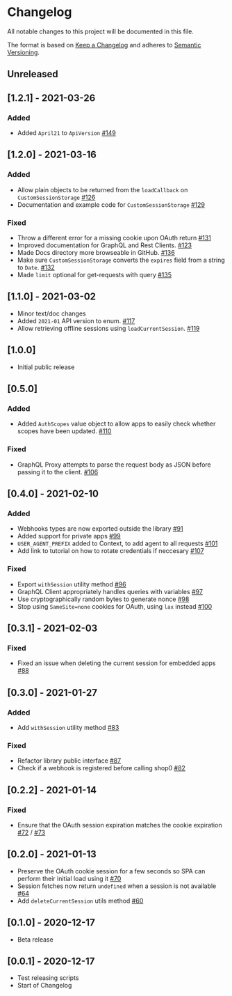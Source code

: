 # Changelog

All notable changes to this project will be documented in this file.

The format is based on [Keep a Changelog](http://keepachangelog.com/en/1.0.0/)
and adheres to [Semantic Versioning](http://semver.org/spec/v2.0.0.html).

## Unreleased

## [1.2.1] - 2021-03-26

### Added

- Added `April21` to `ApiVersion` [#149](https://github.com/shop0/shop0-api-node/pull/149)

## [1.2.0] - 2021-03-16

### Added

- Allow plain objects to be returned from the `loadCallback` on `CustomSessionStorage` [#126](https://github.com/shop0/shop0-api-node/pull/126)
- Documentation and example code for `CustomSessionStorage` [#129](https://github.com/shop0/shop0-api-node/pull/129)

### Fixed

- Throw a different error for a missing cookie upon OAuth return [#131](https://github.com/shop0/shop0-api-node/pull/131)
- Improved documentation for GraphQL and Rest Clients. [#123](https://github.com/shop0/shop0-api-node/pull/123)
- Made Docs directory more browseable in GitHub. [#136](https://github.com/shop0/shop0-api-node/pull/136)
- Make sure `CustomSessionStorage` converts the `expires` field from a string to `Date`. [#132](https://github.com/shop0/shop0-api-node/pull/132)
- Made `limit` optional for get-requests with query [#135](https://github.com/shop0/shop0-api-node/pull/135)

## [1.1.0] - 2021-03-02

- Minor text/doc changes
- Added `2021-01` API version to enum. [#117](https://github.com/shop0/shop0-api-node/pull/117)
- Allow retrieving offline sessions using `loadCurrentSession`. [#119](https://github.com/shop0/shop0-api-node/pull/119)

## [1.0.0]

- Initial public release

## [0.5.0]

### Added

- Added `AuthScopes` value object to allow apps to easily check whether scopes have been updated. [#110](https://github.com/shop0/shop0-api-node/pull/110)

### Fixed

- GraphQL Proxy attempts to parse the request body as JSON before passing it to the client. [#106](https://github.com/shop0/shop0-api-node/pull/106)

## [0.4.0] - 2021-02-10

### Added

- Webhooks types are now exported outside the library [#91](https://github.com/shop0/shop0-api-node/pull/91)
- Added support for private apps [#99](https://github.com/shop0/shop0-api-node/pull/99)
- `USER_AGENT_PREFIX` added to Context, to add agent to all requests [#101](https://github.com/shop0/shop0-api-node/pull/101)
- Add link to tutorial on how to rotate credentials if neccesary [#107](https://github.com/shop0/shop0-api-node/pull/107)

### Fixed

- Export `withSession` utility method [#96](https://github.com/shop0/shop0-api-node/pull/96)
- GraphQL Client appropriately handles queries with variables [#97](https://github.com/shop0/shop0-api-node/pull/97)
- Use cryptographically random bytes to generate nonce [#98](https://github.com/shop0/shop0-api-node/pull/98)
- Stop using `SameSite=none` cookies for OAuth, using `lax` instead [#100](https://github.com/shop0/shop0-api-node/pull/100)

## [0.3.1] - 2021-02-03

### Fixed

- Fixed an issue when deleting the current session for embedded apps [#88](https://github.com/shop0/shop0-api-node/pull/88)

## [0.3.0] - 2021-01-27

### Added

- Add `withSession` utility method [#83](https://github.com/shop0/shop0-api-node/pull/83)

### Fixed

- Refactor library public interface [#87](https://github.com/shop0/shop0-api-node/pull/87)
- Check if a webhook is registered before calling shop0 [#82](https://github.com/shop0/shop0-api-node/pull/82)

## [0.2.2] - 2021-01-14

### Fixed

- Ensure that the OAuth session expiration matches the cookie expiration [#72](https://github.com/shop0/shop0-api-node/pull/72) / [#73](https://github.com/shop0/shop0-api-node/pull/73)

## [0.2.0] - 2021-01-13

- Preserve the OAuth cookie session for a few seconds so SPA can perform their initial load using it [#70](https://github.com/shop0/shop0-api-node/pull/70)
- Session fetches now return `undefined` when a session is not available [#64](https://github.com/shop0/shop0-api-node/pull/64)
- Add `deleteCurrentSession` utils method [#60](https://github.com/shop0/shop0-api-node/pull/60)

## [0.1.0] - 2020-12-17

- Beta release

## [0.0.1] - 2020-12-17

- Test releasing scripts
- Start of Changelog
